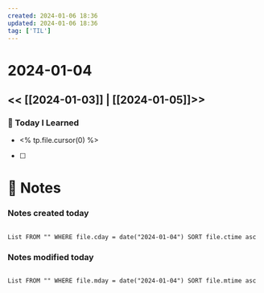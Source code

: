 ```yaml
---
created: 2024-01-06 18:36
updated: 2024-01-06 18:36
tag: ['TIL']
---
```

# 2024-01-04
<< [[2024-01-03]] | [[2024-01-05]]>>
---

### 📅 Today I Learned
- <% tp.file.cursor(0) %>

- [ ]


# 📝 Notes
### Notes created today
```dataview

List FROM "" WHERE file.cday = date("2024-01-04") SORT file.ctime asc

```

### Notes modified today
```dataview

List FROM "" WHERE file.mday = date("2024-01-04") SORT file.mtime asc

```